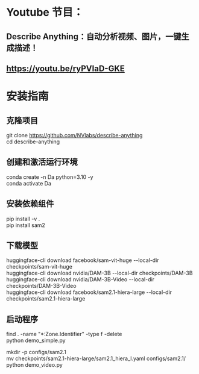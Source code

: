 # Youtube 节目：
## Describe Anything：自动分析视频、图片，一键生成描述！
## https://youtu.be/ryPVIaD-GKE

# 安装指南

## 克隆项目
git clone https://github.com/NVlabs/describe-anything  
cd describe-anything  

## 创建和激活运行环境
conda create -n Da python=3.10 -y  
conda activate Da  

## 安装依赖组件
pip install -v .  
pip install sam2  

## 下载模型
huggingface-cli download facebook/sam-vit-huge --local-dir checkpoints/sam-vit-huge  
huggingface-cli download nvidia/DAM-3B --local-dir checkpoints/DAM-3B  
huggingface-cli download nvidia/DAM-3B-Video --local-dir checkpoints/DAM-3B-Video  
huggingface-cli download facebook/sam2.1-hiera-large --local-dir checkpoints/sam2.1-hiera-large  


## 启动程序
find . -name "*:Zone.Identifier" -type f -delete    
python demo_simple.py  

mkdir -p configs/sam2.1  
mv checkpoints/sam2.1-hiera-large/sam2.1_hiera_l.yaml configs/sam2.1/  
python demo_video.py  










 
















